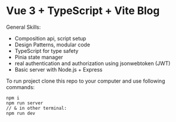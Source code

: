 # Vue 3 + TypeScript + Vite Blog

General Skills:
- Composition api, script setup
- Design Patterns, modular code
- TypeScript for type safety
- Pinia state manager
- real authentication and authorization using jsonwebtoken (JWT)
- Basic server with Node.js + Express

To run project clone this repo to your computer and use following commands:
```
npm i
npm run server
// & in other terminal:
npm run dev
```
